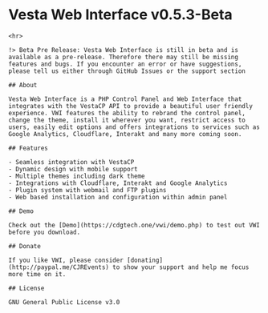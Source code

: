# Vesta Web Interface v0.5.3-Beta
    <hr>

    !> Beta Pre Release: Vesta Web Interface is still in beta and is available as a pre-release. Therefore there may still be missing features and bugs. If you encounter an error or have suggestions, please tell us either through GitHub Issues or the support section

    ## About

    Vesta Web Interface is a PHP Control Panel and Web Interface that integrates with the VestaCP API to provide a beautiful user friendly experience. VWI features the ability to rebrand the control panel, change the theme, install it wherever you want, restrict access to users, easily edit options and offers integrations to services such as Google Analytics, Cloudflare, Interakt and many more coming soon. 

    ## Features

    - Seamless integration with VestaCP
    - Dynamic design with mobile support
    - Multiple themes including dark theme
    - Integrations with Cloudflare, Interakt and Google Analytics
    - Plugin system with webmail and FTP plugins
    - Web based installation and configuration within admin panel

    ## Demo

    Check out the [Demo](https://cdgtech.one/vwi/demo.php) to test out VWI before you download.

    ## Donate

    If you like VWI, please consider [donating](http://paypal.me/CJREvents) to show your support and help me focus more time on it.

    ## License

    GNU General Public License v3.0
